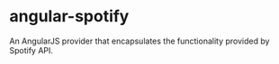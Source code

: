 angular-spotify
=================================

An AngularJS provider that encapsulates the functionality provided by Spotify API.
